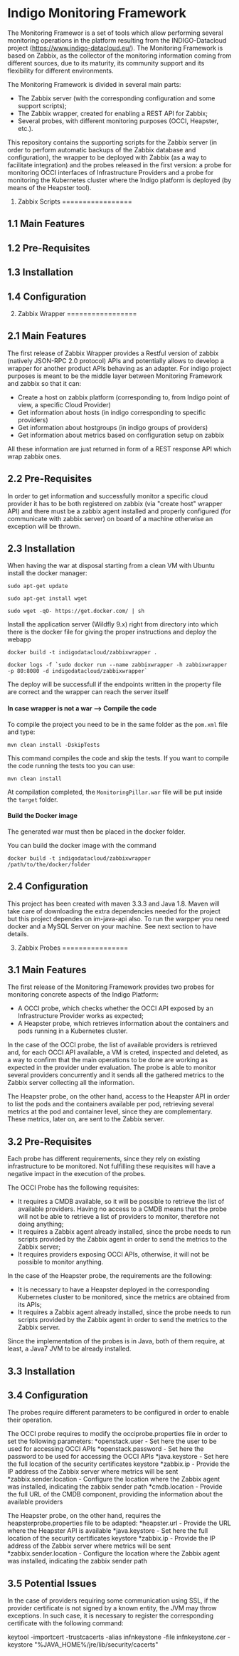 # Indigo Monitoring Framework

The Monitoring Framewor is a set of tools which allow performing several monitoring operations in the platform resulting from the INDIGO-Datacloud project (https://www.indigo-datacloud.eu/). The Monitoring Framework is based on Zabbix, as the collector of the monitoring information coming from different sources, due to its maturity, its community support and its flexibility for different environments.

The Monitoring Framework is divided in several main parts:
* The Zabbix server (with the corresponding configuration and some support scripts);
* The Zabbix wrapper, created for enabling a REST API for Zabbix;
* Several probes, with different monitoring purposes (OCCI, Heapster, etc.).

This repository contains the supporting scripts for the Zabbix server (in order to perform automatic backups of the Zabbix database and configuration), the wrapper to be deployed with Zabbix (as a way to facilitate integration) and the probes released in the first version: a probe for monitoring OCCI interfaces of Infrastructure Providers and a probe for monitoring the Kubernetes cluster where the Indigo platform is deployed (by means of the Heapster tool).

1. Zabbix Scripts
=================

1.1 Main Features
-----------------


1.2 Pre-Requisites
------------------

1.3 Installation
----------------

1.4 Configuration
----------------- 

2. Zabbix Wrapper
=================

2.1 Main Features
-----------------
The first release of Zabbix Wrapper provides a Restful version of zabbix (natively JSON-RPC 2.0 protocol) APIs and potentially allows to develop a wrapper for another product APIs behaving as an adapter.
For indigo project purposes is meant to be the middle layer between Monitoring Framework and zabbix so that it can: 

* Create a host on zabbix platform (corresponding to, from Indigo point of view, a specific Cloud Provider)
* Get information about hosts (in indigo corresponding to specific providers)
* Get information about hostgroups (in indigo groups of providers)
* Get information about metrics based on configuration setup on zabbix

All these information are just returned in form of a REST response API which wrap zabbix ones.

2.2 Pre-Requisites
------------------
In order to get information and successfully monitor a specific cloud provider it has to be both registered on zabbix (via "create host" wrapper API) and there must be a zabbix agent installed and properly configured (for communicate with zabbix server) on board of a machine otherwise an exception will be thrown.


2.3 Installation
----------------
When having the war at disposal starting from a clean VM with Ubuntu install the docker manager:
```
sudo apt-get update
```
```
sudo apt-get install wget
```
```
sudo wget -qO- https://get.docker.com/ | sh
```

Install the application server (Wildfly 9.x) right from directory into which there is the docker file for giving the proper instructions and deploy the webapp
```
docker build -t indigodatacloud/zabbixwrapper .
```
```
docker logs -f `sudo docker run --name zabbixwrapper -h zabbixwrapper -p 80:8080 -d indigodatacloud/zabbixwrapper`
```

The deploy will be successfull if the endpoints written in the property file are correct and the wrapper can reach the server itself

#### In case wrapper is not a war --> Compile the code
To compile the project you need to be in the same folder as the `pom.xml` file and type:
```
mvn clean install -DskipTests
```
This command compiles the code and skip the tests. If you want to compile the code running the tests too you can use:
```
mvn clean install
```

At compilation completed, the `MonitoringPillar.war` file will be put inside the `target` folder.

#### Build the Docker image

The generated war must then be placed in the docker folder.

You can build the docker image with the command
```
docker build -t indigodatacloud/zabbixwrapper /path/to/the/docker/folder
```

2.4 Configuration
----------------- 
This project has been created with maven 3.3.3 and Java 1.8. Maven will take care of downloading the extra dependencies needed for the project but this project dependes on im-java-api also. To run the warpper you need docker and a MySQL Server on your machine. See next section to have details.

3. Zabbix Probes
================

3.1 Main Features
-----------------
The first release of the Monitoring Framework provides two probes for monitoring concrete aspects of the Indigo Platform:
* A OCCI probe, which checks whether the OCCI API exposed by an Infrastructure Provider works as expected;
* A Heapster probe, which retrieves information about the containers and pods running in a Kubernetes cluster.

In the case of the OCCI probe, the list of available providers is retrieved and, for each OCCI API available, a VM is creted, inspected and deleted, as a way to confirm that the main operations to be done are working as expected in the provider under evaluation. The probe is able to monitor several providers concurrently and it sends all the gathered metrics to the Zabbix server collecting all the information.

The Heapster probe, on the other hand, access to the Heapster API in order to list the pods and the containers available per pod, retrieving several metrics at the pod and container level, since they are complementary. These metrics, later on, are sent to the Zabbix server.

3.2 Pre-Requisites
------------------
Each probe has different requirements, since they rely on existing infrastructure to be monitored. Not fulfilling these requisites will have a negative impact in the execution of the probes.

The OCCI Probe has the following requisites:
* It requires a CMDB available, so it will be possible to retrieve the list of available providers. Having no access to a CMDB means that the probe will not be able to retrieve a list of providers to monitor, therefore not doing anything;
* It requires a Zabbix agent already installed, since the probe needs to run scripts provided by the Zabbix agent in order to send the metrics to the Zabbix server;
* It requires providers exposing OCCI APIs, otherwise, it will not be possible to monitor anything.

In the case of the Heapster probe, the requirements are the following:
* It is necessary to have a Heapster deployed in the corresponding Kubernetes cluster to be monitored, since the metrics are obtained from its APIs;
* It requires a Zabbix agent already installed, since the probe needs to run scripts provided by the Zabbix agent in order to send the metrics to the Zabbix server.

Since the implementation of the probes is in Java, both of them require, at least, a Java7 JVM to be already installed.

3.3 Installation
----------------


3.4 Configuration
----------------- 
The probes require different parameters to be configured in order to enable their operation.

The OCCI probe requires to modify the occiprobe.properties file in order to set the following parameters:
*openstack.user - Set here the user to be used for accessing OCCI APIs
*openstack.password - Set here the password to be used for accessing the OCCI APIs
*java.keystore - Set here the full location of the security certificates keystore
*zabbix.ip - Provide the IP address of the Zabbix server where metrics will be sent
*zabbix.sender.location - Configure the location where the Zabbix agent was installed, indicating the zabbix sender path
*cmdb.location - Provide the full URL of the CMDB component, providing the information about the available providers

The Heapster probe, on the other hand, requires the heapsterprobe.properties file to be adapted:
*heapster.url - Provide the URL where the Heapster API is available
*java.keystore - Set here the full location of the security certificates keystore
*zabbix.ip - Provide the IP address of the Zabbix server where metrics will be sent
*zabbix.sender.location - Configure the location where the Zabbix agent was installed, indicating the zabbix sender path

3.5 Potential Issues
--------------------
In the case of providers requiring some communication using SSL, if the provider certificate is not signed by a known entity, the JVM may throw exceptions. In such case, it is necessary to register the corresponding certificate with the following command:

keytool -importcert -trustcacerts -alias infnkeystone -file infnkeystone.cer -keystore "%JAVA_HOME%/jre/lib/security/cacerts"